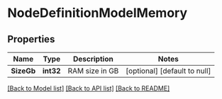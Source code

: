 # NodeDefinitionModelMemory

## Properties
Name | Type | Description | Notes
------------ | ------------- | ------------- | -------------
**SizeGb** | **int32** | RAM size in GB | [optional] [default to null]

[[Back to Model list]](../README.md#documentation-for-models) [[Back to API list]](../README.md#documentation-for-api-endpoints) [[Back to README]](../README.md)


